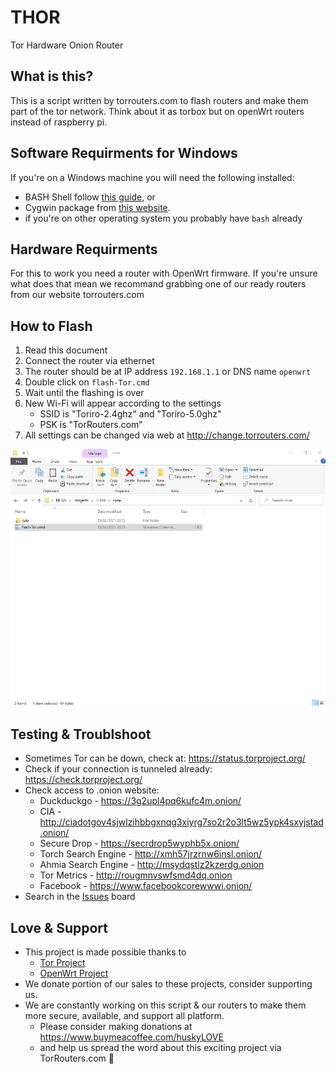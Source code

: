 # THOR
Tor Hardware Onion Router

## What is this?
This is a script written by torrouters.com to flash routers and make them part of the tor network. Think about it as torbox but on openWrt routers instead of raspberry pi.

## Software Requirments for Windows
If you're on a Windows machine you will need the following installed:
* BASH Shell follow [this guide](https://itsfoss.com/install-bash-on-windows/), or
* Cygwin package from [this website](https://www.cygwin.com/).
* if  you're on other operating system you probably have `bash` already

## Hardware Requirments
For this to work you need a router with OpenWrt firmware. If you're unsure what does that mean we recommand grabbing one of our ready routers from our website torrouters.com

## How to Flash
1. Read this document
2. Connect the router via ethernet
3. The router should be at IP address `192.168.1.1` or DNS name `openwrt`
4. Double click on `flash-Tor.cmd`
5. Wait until the flashing is over
6. New Wi-Fi will appear according to the settings
    * SSID is "Toriro-2.4ghz" and "Toriro-5.0ghz"
    * PSK is "TorRouters.com"
9. All settings can be changed via web at http://change.torrouters.com/

![screen](https://github.com/TorRouters/THOR/blob/main/docs/screencast.gif)

## Testing & Troublshoot
* Sometimes Tor can be down, check at: https://status.torproject.org/
* Check if your connection is tunneled already: https://check.torproject.org/
* Check access to .onion website: 
   * Duckduckgo - https://3g2upl4pq6kufc4m.onion/ 
   * CIA - http://ciadotgov4sjwlzihbbgxnqg3xiyrg7so2r2o3lt5wz5ypk4sxyjstad.onion/
   * Secure Drop - https://secrdrop5wyphb5x.onion/
   * Torch Search Engine - http://xmh57jrzrnw6insl.onion/
   * Ahmia Search Engine - http://msydqstlz2kzerdg.onion
   * Tor Metrics - http://rougmnvswfsmd4dq.onion
   * Facebook - https://www.facebookcorewwwi.onion/
* Search in the [Issues](https://github.com/TorRouters/THOR/issues) board

## Love & Support
* This project is made possible thanks to 
  * [Tor Project](https://www.torproject.org/)
  * [OpenWrt Project](https://openwrt.org/)
* We donate portion of our sales to these projects, consider supporting us.
* We are constantly working on this script & our routers to make them more secure, available, and support all platform. 
  * Please consider making donations at https://www.buymeacoffee.com/huskyLOVE
  * and help us spread the word about this exciting project via TorRouters.com 💜
